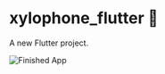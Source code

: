 # xylophone_flutter 🎹

A new Flutter project.



![Finished App](https://github.com/londonappbrewery/Images/blob/master/xylophone-flutter.png)
